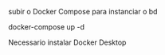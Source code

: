 subir o Docker Compose para instanciar o bd

docker-compose up -d

Necessario instalar Docker Desktop